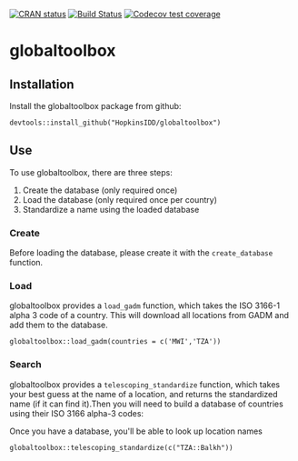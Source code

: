 <!-- badges: start -->
[![CRAN status](https://www.r-pkg.org/badges/version/globaltoolbox)](https://cran.r-project.org/package=globaltoolbox)
[![Build Status](https://travis-ci.org/HopkinsIDD/globaltoolbox.svg?branch=master)](https://travis-ci.org/HopkinsIDD/globaltoolbox)
[![Codecov test coverage](https://codecov.io/gh/HopkinsIDD/globaltoolbox/branch/master/graph/badge.svg)](https://codecov.io/gh/HopkinsIDD/globaltoolbox?branch=master)
<!-- badges: end -->

# globaltoolbox

## Installation

Install the globaltoolbox package from github:

```{r}
devtools::install_github("HopkinsIDD/globaltoolbox")
```

## Use

To use globaltoolbox, there are three steps:
 
1. Create the database (only required once)
1. Load the database (only required once per country)
1. Standardize a name using the loaded database


### Create

Before loading the database, please create it with the `create_database` function.

### Load

globaltoolbox provides a `load_gadm` function, which takes the ISO 3166-1 alpha 3 code of a country.  This will download all locations from GADM and add them to the database.

```{r}
globaltoolbox::load_gadm(countries = c('MWI','TZA'))
```

### Search

globaltoolbox provides a `telescoping_standardize` function, which takes your best guess at the name of a location, and returns the standardized name (if it can find it).Then you will need to build a database of countries using their ISO 3166 alpha-3 codes:


Once you have a database, you'll be able to look up location names

```{r}
globaltoolbox::telescoping_standardize(c("TZA::Balkh"))
```

